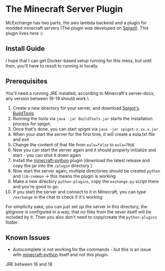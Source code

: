 # The Minecraft Server Plugin
McExchange has two parts, the aws lambda backend and a plugin for modded minecraft servers (The plugin was developed on [Spigot](https://www.spigotmc.org/)).
This plugin lives here :)

## Install Guide
I hope that I can get Docker-based setup running for this mess, but until then, you'll have to result to running in locally.

## Prerequisites
You'll need a running JRE installed, according to Minecraft's server-docs, any version between 16-19 should work.\
1. Create a new directory for your server, and download [Spigot's BuildTools](https://hub.spigotmc.org/jenkins/job/BuildTools/lastSuccessfulBuild/artifact/target/BuildTools.jar)
2. Running the tools via `java -jar BuildTools.jar` starts the installation process for spigot.
3. Once that's done, you can start spigot via `java -jar spigot-x.xx.x.jar`
4. When your start the server for the first time, it will create a eula.txt file and exit
5. Change the content of that file from `eula=false` to `eula=TRUE`
6. Now you can start the server again and it should properly initialize and start - you can shut it down again
7. Install the [minecraft-python](https://github.com/Macuyiko/minecraft-python) plugin (download the latest release and copy the jar into the `/plugin` directory )
8. Now start the server again, multiple directories should be created `python` and `lib-common` -> this means the plugin is working
9. Make a new directory `python-plugins`, copy the `exchange.py` script there and you're good to go.
10. If you start the server and connect to it in Minecraft, you can type `/exchange` in the chat to check if it's working


For simplicity sake, you can just set up the server in this directory, the gitignore is configured in a way, that no files from the sever itself will be included by it. Then you also don't need to copy/create the `python-plugins` folder.


## Known Issues
- Autocomplete is not working for the commands - but this is an issue with [minecraft-python](https://github.com/Macuyiko/minecraft-python) itself and not this plugin.

JRE between 16 and 18